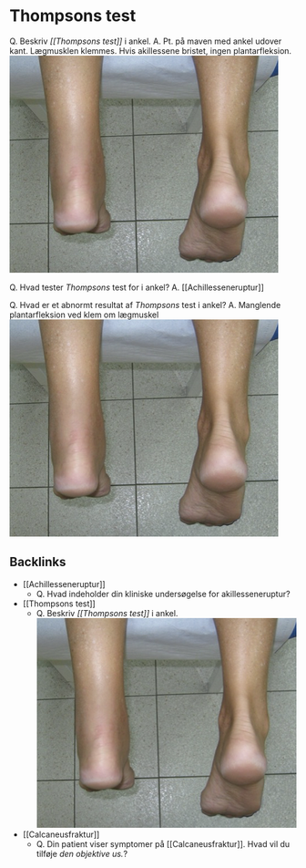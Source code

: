 # Thompsons test
Q. Beskriv *[[Thompsons test]]* i ankel.
A. Pt. på maven med ankel udover kant. Lægmusklen klemmes. Hvis akillessene bristet, ingen plantarfleksion.
![](BearImages/C6CC63B2-0040-4ED8-BA3C-37C1238F8006-9907-00007E64FB8FCF66/482DF885-FED6-44CB-B826-3DB7C4EFA0F7.png)

Q. Hvad tester *Thompsons* test for i ankel?
A. [[Achillesseneruptur]]

Q. Hvad er et abnormt resultat af *Thompsons* test i ankel?
A. Manglende plantarfleksion ved klem om lægmuskel
![](BearImages/82A8BC15-5E8F-4A89-AEF4-FD7F6CACA20A-9907-00007E659E8B2710/C31F6E58-7304-4715-A084-F36607CD982D.png)

## Backlinks
* [[Achillesseneruptur]]
	* Q. Hvad indeholder din kliniske undersøgelse for akillesseneruptur?
* [[Thompsons test]]
	* Q. Beskriv *[[Thompsons test]]* i ankel.
![](BearImages/C6CC63B2-0040-4ED8-BA3C-37C1238F8006-9907-00007E64FB8FCF66/482DF885-FED6-44CB-B826-3DB7C4EFA0F7.png)
* [[Calcaneusfraktur]]
	* Q. Din patient viser symptomer på [[Calcaneusfraktur]]. Hvad vil du tilføje *den objektive us.*? 

<!-- #anki/tag/med/Orto #anki/deck/Medicine -->

<!-- {BearID:D877E859-569E-4F97-A323-6120EEB1F5EC-21842-00003D81B92ED9BE} -->
